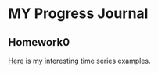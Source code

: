 # MY Progress Journal

## Homework0

[Here](files/IE360_Spring21_Homework0.html) is my interesting time series examples.